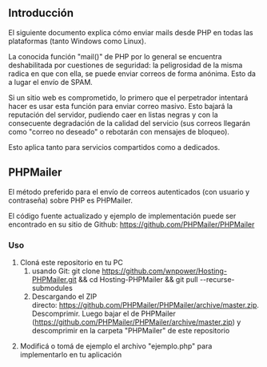 <h2>Introducci&oacute;n</h2>
<p>El siguiente documento explica c&oacute;mo enviar mails desde PHP en todas las plataformas (tanto Windows como Linux).</p>
<p>La conocida funci&oacute;n "mail()" de PHP por lo general se encuentra deshabilitada por cuestiones de seguridad: la peligrosidad de la misma radica en que con ella, se puede enviar correos de forma an&oacute;nima. Esto da a lugar el env&iacute;o de SPAM.</p>
<p>Si un sitio web es comprometido, lo primero que el perpetrador intentar&aacute; hacer es usar esta funci&oacute;n para enviar correo masivo. Esto bajar&aacute; la reputaci&oacute;n del servidor, pudiendo caer en listas negras y con la consecuente degradaci&oacute;n de la calidad del servicio (sus correos llegar&aacute;n como "correo no deseado" o rebotar&aacute;n con mensajes de bloqueo).</p>
<p>Esto aplica tanto para servicios compartidos como a dedicados.</p>
<h2>PHPMailer</h2>
<p>El m&eacute;todo preferido para el env&iacute;o de correos autenticados (con usuario y contrase&ntilde;a) sobre PHP es PHPMailer.</p>
<p>El c&oacute;digo fuente actualizado y ejemplo de implementaci&oacute;n puede ser encontrado en su sitio de Github:&nbsp;<a class="external-link" href="https://github.com/PHPMailer/PHPMailer" rel="nofollow">https://github.com/PHPMailer/PHPMailer</a></p>
<h3 id="EnviodemaildesdePHPconPHPMailer-Ejemplodeenv&iacute;odirecto">Uso</h3>
<ol>
<li>Clon&aacute; este repositorio en tu PC
<ol>
<li>usando Git: git clone&nbsp;<a href="https://github.com/wnpower/Hosting-PHPMailer.git">https://github.com/wnpower/Hosting-PHPMailer.git</a>&nbsp;&amp;&amp; cd Hosting-PHPMailer &amp;&amp; git pull --recurse-submodules</li>
<li>Descargando el ZIP directo:&nbsp;<a href="https://github.com/PHPMailer/PHPMailer/archive/master.zip">https://github.com/PHPMailer/PHPMailer/archive/master.zip</a>. Descomprimir. Luego bajar el de PHPMailer (<a href="https://github.com/PHPMailer/PHPMailer/archive/master.zip">https://github.com/PHPMailer/PHPMailer/archive/master.zip</a>) y descomprimir en la carpeta "PHPMailer" de este repositorio</li>
</ol>
</li>
<li>
<p>Modific&aacute; o tom&aacute; de ejemplo el archivo "ejemplo.php" para implementarlo en tu aplicaci&oacute;n</p>
</li>
</ol>
